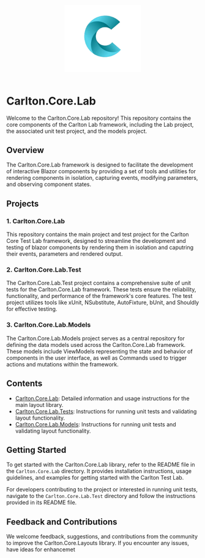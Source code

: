 
<div align="center">
    <img src="../../images/CarltonLogo.png" alt="Carlton Logo" width="200" />
</div>
</br>

# Carlton.Core.Lab

Welcome to the Carlton.Core.Lab repository! This repository contains the core components of the Carlton Lab framework, including the Lab project, the associated unit test project, and the models project.

## Overview

The Carlton.Core.Lab framework is designed to facilitate the development of interactive Blazor components by providing a set of tools and utilities for rendering components in isolation, capturing events, modifying parameters, and observing component states. 

## Projects

### 1. Carlton.Core.Lab

This repository contains the main project and test project for the Carlton Core Test Lab framework, designed to streamline the development and testing of blazor components by rendering them in isolation and caputring their events, parameters and rendered output.

### 2. Carlton.Core.Lab.Test

The Carlton.Core.Lab.Test project contains a comprehensive suite of unit tests for the Carlton.Core.Lab framework. These tests ensure the reliability, functionality, and performance of the framework's core features. The test project utilizes tools like xUnit, NSubstitute, AutoFixture, bUnit, and Shouldly for effective testing.

### 3. Carlton.Core.Lab.Models

The Carlton.Core.Lab.Models project serves as a central repository for defining the data models used across the Carlton.Core.Lab framework. These models include ViewModels representing the state and behavior of components in the user interface, as well as Commands used to trigger actions and mutations within the framework.

## Contents

- [Carlton.Core.Lab](./Carlton.Core.Lab/README.md): Detailed information and usage instructions for the main layout library.
- [Carlton.Core.Lab.Tests](./Carlton.Core.Lab.Tests/README.md): Instructions for running unit tests and validating layout functionality.
- [Carlton.Core.Lab.Models](./Carlton.Core.Lab.Tests/README.md): Instructions for running unit tests and validating layout functionality.

## Getting Started

To get started with the Carlton.Core.Lab library, refer to the README file in the `Carlton.Core.Lab` directory. It provides installation instructions, usage guidelines, and examples for getting started with the Carlton Test Lab.

For developers contributing to the project or interested in running unit tests, navigate to the `Carlton.Core.Lab.Test` directory and follow the instructions provided in its README file.

## Feedback and Contributions

We welcome feedback, suggestions, and contributions from the community to improve the Carlton.Core.Layouts library. If you encounter any issues, have ideas for enhancemet
